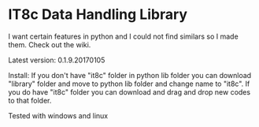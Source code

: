 # IT8c Data Handling Library
I want certain features in python and I could not find similars so I made them. Check out the wiki.

Latest version: 0.1.9.20170105

Install: If you don't have "it8c" folder in python lib folder you can download "library" folder and move to python lib folder and change name to "it8c". If you do have "it8c" folder you can download and drag and drop new codes to that folder.

Tested with windows and linux

